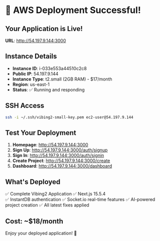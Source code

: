 # 🎉 AWS Deployment Successful!

## Your Application is Live!

**URL**: http://54.197.9.144:3000

## Instance Details

- **Instance ID**: i-033e553a44510c2c8
- **Public IP**: 54.197.9.144
- **Instance Type**: t2.small (2GB RAM) - $17/month
- **Region**: us-east-1
- **Status**: ✅ Running and responding

## SSH Access

```bash
ssh -i ~/.ssh/vibing2-small-key.pem ec2-user@54.197.9.144
```

## Test Your Deployment

1. **Homepage**: http://54.197.9.144:3000
2. **Sign Up**: http://54.197.9.144:3000/auth/signup
3. **Sign In**: http://54.197.9.144:3000/auth/signin
4. **Create Project**: http://54.197.9.144:3000/create
5. **Dashboard**: http://54.197.9.144:3000/dashboard

## What's Deployed

✅ Complete Vibing2 Application
✅ Next.js 15.5.4  
✅ InstantDB authentication
✅ Socket.io real-time features
✅ AI-powered project creation
✅ All latest fixes applied

## Cost: ~$18/month

Enjoy your deployed application! 🚀
